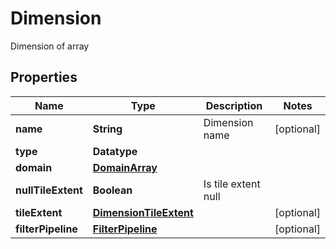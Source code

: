 

# Dimension

Dimension of array

## Properties

| Name | Type | Description | Notes |
|------------ | ------------- | ------------- | -------------|
|**name** | **String** | Dimension name |  [optional] |
|**type** | **Datatype** |  |  |
|**domain** | [**DomainArray**](DomainArray.md) |  |  |
|**nullTileExtent** | **Boolean** | Is tile extent null |  |
|**tileExtent** | [**DimensionTileExtent**](DimensionTileExtent.md) |  |  [optional] |
|**filterPipeline** | [**FilterPipeline**](FilterPipeline.md) |  |  [optional] |



